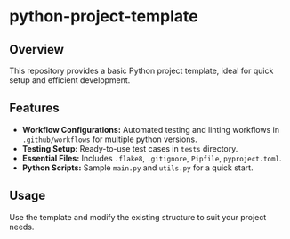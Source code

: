 # python-project-template

## Overview
This repository provides a basic Python project template, ideal for quick setup and efficient development.

## Features
- **Workflow Configurations:** Automated testing and linting workflows in `.github/workflows` for multiple python versions.
- **Testing Setup:** Ready-to-use test cases in `tests` directory.
- **Essential Files:** Includes `.flake8`, `.gitignore`, `Pipfile`, `pyproject.toml`.
- **Python Scripts:** Sample `main.py` and `utils.py` for a quick start.

## Usage
Use the template and modify the existing structure to suit your project needs.
